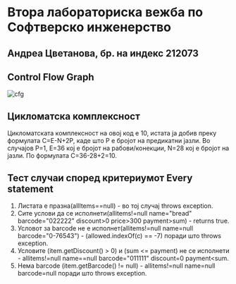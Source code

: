 # Втора лабораториска вежба по Софтверско инженерство

## Андреа Цветанова, бр. на индекс 212073

## Control Flow Graph
![cfg](https://github.com/de1u1u/SI_2024_lab2_212073/assets/159577970/e0506fd5-1264-418a-a479-a7ca2fbaa35d)

## Цикломатска комплексност
 Цикломатската комплексност на овој код е 10, истата ја добив преку формулата C=E-N+2P, каде што P е бројот на предикатни јазли. Во случајoв P=1, E=36 кој е бројот на рабови/конекции, N=28 кој е бројот на јазли. По формулата C=36-28+2=10.

 ## Тест случаи според критериумот Every statement
 1. Листата е празна(allItems==null) - во тој случај throws exception.
 2. Сите услови да се исполнети(allitems!=null name="bread" barcode="022222" discount>0 price>300 payment>sum) - returns true.
 3. Условот за barcode не е исполнет(allitems!=null name=null barcode="0-76543") - (allowed.indexOf(c) == -7) поради што throws exception.
 4. Условите (item.getDiscount() > 0) и (sum <= payment) не се исполнети - allitems!=null name==null barcode="011111" discount=0 payment<sum.
 5. Нема barcode (item.getBarcode() != null) - allitems!=null name=null barcode=null поради што throws exception.


